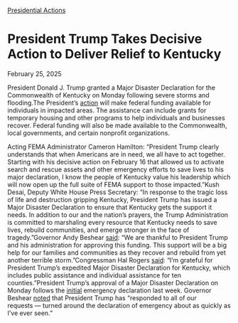 [Presidential Actions](https://www.whitehouse.gov/presidential-actions/)

# 					President Trump Takes Decisive Action to Deliver Relief to Kentucky				

February 25, 2025

President Donald J. Trump granted a Major Disaster Declaration for the Commonwealth of Kentucky on Monday following severe storms and flooding.The President’s [action](https://www.fema.gov/press-release/20250225/president-donald-j-trump-approves-major-disaster-declaration-kentucky) will make federal funding available for individuals in impacted areas. The assistance can include grants for temporary housing and other programs to help individuals and businesses recover. Federal funding will also be made available to the Commonwealth, local governments, and certain nonprofit organizations.

Acting FEMA Administrator Cameron Hamilton: “President Trump clearly understands that when Americans are in need, we all have to act together. Starting with his decisive action on February 16 that allowed us to activate search and rescue assets and other emergency efforts to save lives to his major declaration, I know the people of Kentucky value his leadership which will now open up the full suite of FEMA support to those impacted.”Kush Desai, Deputy White House Press Secretary: “In response to the tragic loss of life and destruction gripping Kentucky, President Trump has issued a Major Disaster Declaration to ensure that Kentucky gets the support it needs. In addition to our and the nation’s prayers, the Trump Administration is committed to marshaling every resource that Kentucky needs to save lives, rebuild communities, and emerge stronger in the face of tragedy.”Governor Andy Beshear [said](https://www.wkyt.com/2025/02/24/president-approves-disaster-declaration-kentucky/): “We are thankful to President Trump and his administration for approving this funding. This support will be a big help for our families and communities as they recover and rebuild from yet another terrible storm.”Congressman Hal Rogers [said](https://www.wkyt.com/2025/02/24/president-approves-disaster-declaration-kentucky/): “I’m grateful for President Trump’s expedited Major Disaster Declaration for Kentucky, which includes public assistance and individual assistance for ten counties.”President Trump’s approval of a Major Disaster Declaration on Monday follows the [initial](https://www.whitehouse.gov/presidential-actions/2025/02/president-donald-j-trump-approves-kentucky-emergency-declaration/) emergency declaration last week. Governor Beshear [noted](https://x.com/RapidResponse47/status/1891555123010195934) that President Trump has “responded to all of our requests — turned around the declaration of emergency about as quickly as I’ve ever seen.”
